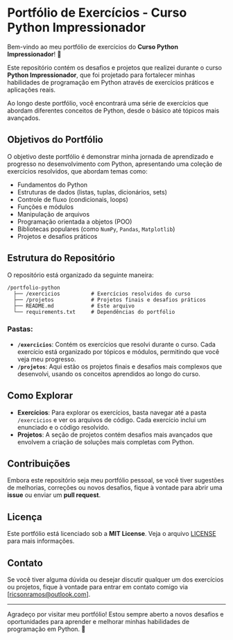 
# Portfólio de Exercícios - Curso Python Impressionador

Bem-vindo ao meu portfólio de exercícios do **Curso Python Impressionador**! 🎉

Este repositório contém os desafios e projetos que realizei durante o curso **Python Impressionador**, que foi projetado para fortalecer minhas habilidades de programação em Python através de exercícios práticos e aplicações reais.

Ao longo deste portfólio, você encontrará uma série de exercícios que abordam diferentes conceitos de Python, desde o básico até tópicos mais avançados.

## Objetivos do Portfólio

O objetivo deste portfólio é demonstrar minha jornada de aprendizado e progresso no desenvolvimento com Python, apresentando uma coleção de exercícios resolvidos, que abordam temas como:

- Fundamentos do Python
- Estruturas de dados (listas, tuplas, dicionários, sets)
- Controle de fluxo (condicionais, loops)
- Funções e módulos
- Manipulação de arquivos
- Programação orientada a objetos (POO)
- Bibliotecas populares (como `NumPy`, `Pandas`, `Matplotlib`)
- Projetos e desafios práticos

## Estrutura do Repositório

O repositório está organizado da seguinte maneira:

```
/portfolio-python
  ├── /exercicios          # Exercícios resolvidos do curso
  ├── /projetos            # Projetos finais e desafios práticos
  ├── README.md            # Este arquivo
  └── requirements.txt     # Dependências do portfólio
```

### Pastas:

- **`/exercicios`**: Contém os exercícios que resolvi durante o curso. Cada exercício está organizado por tópicos e módulos, permitindo que você veja meu progresso.
- **`/projetos`**: Aqui estão os projetos finais e desafios mais complexos que desenvolvi, usando os conceitos aprendidos ao longo do curso.



## Como Explorar

- **Exercícios**: Para explorar os exercícios, basta navegar até a pasta `/exercicios` e ver os arquivos de código. Cada exercício inclui um enunciado e o código resolvido.
- **Projetos**: A seção de projetos contém desafios mais avançados que envolvem a criação de soluções mais completas com Python.

## Contribuições

Embora este repositório seja meu portfólio pessoal, se você tiver sugestões de melhorias, correções ou novos desafios, fique à vontade para abrir uma **issue** ou enviar um **pull request**.

## Licença

Este portfólio está licenciado sob a **MIT License**. Veja o arquivo [LICENSE](LICENSE) para mais informações.

## Contato

Se você tiver alguma dúvida ou desejar discutir qualquer um dos exercícios ou projetos, fique à vontade para entrar em contato comigo via [ricsonramos@outlook.com].

---

Agradeço por visitar meu portfólio! Estou sempre aberto a novos desafios e oportunidades para aprender e melhorar minhas habilidades de programação em Python. 🚀
```
